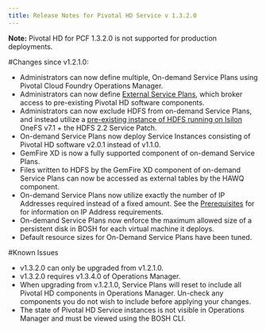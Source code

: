 ```yaml
---
title: Release Notes for Pivotal HD Service v 1.3.2.0
---
```


**Note:** Pivotal HD for PCF 1.3.2.0 is not supported for production deployments.

#Changes since v1.2.1.0:
* Administrators can now define multiple, On-demand Service Plans using Pivotal Cloud Foundry Operations Manager.
* Administrators can now define [External Service Plans](external-service-plans.html), which broker access to pre-existing Pivotal HD software components.
* Administrators can now exclude HDFS from on-demand Service Plans, and instead utilize a [pre-existing instance of HDFS running on Isilon](isilon.html) OneFS v7.1 + the HDFS 2.2 Service Patch.
* On-demand Service Plans now deploy Service Instances consisting of Pivotal HD software v2.0.1 instead of v1.1.0.
* GemFire XD is now a fully supported component of on-demand Service Plans.
* Files written to HDFS by the GemFire XD component of on-demand Service Plans can now be accessed as external tables by the HAWQ component.
* On-demand Service Plans now utilize exactly the number of IP Addresses required instead of a fixed amount.  See the [Prerequisites](installation.html#prereq) for for information on IP Address requirements.
* On-demand Service Plans now enforce the maximum allowed size of a persistent disk in BOSH for each virtual machine it deploys.
* Default resource sizes for On-Demand Service Plans have been tuned.

#Known Issues
* v1.3.2.0 can only be upgraded from v1.2.1.0.
* v1.3.2.0 requires v1.3.4.0 of Operations Manager.
* When upgrading from v.1.2.1.0, Service Plans will reset to include all Pivotal HD components in Operations Manager.  Un-check any components you do not wish to include before applying your changes.
* The state of Pivotal HD Service instances is not visible in Operations Manager and must be viewed using the BOSH CLI.
